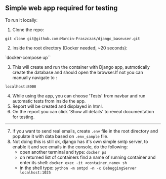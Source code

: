## Simple web app required for testing

To run it locally:

1) Clone the repo:

``git clone git@github.com:Marcin-Fraszczak/django_baseuser.git``

2) Inside the root directory (Docker needed, ~20 seconds):

`docker-compose up``

3) This will create and run the container with Django app, autmotically create the database and should open the browser.If not you can manually navigate to :

``localhost:8000``

4) While using the app, you can choose 'Tests' from navbar and run automatic tests from inside the app.
5) Report will be created and displayed in html.
6) On the report you can click 'Show all details' to reveal documentation for testing.

------------------

7) If you want to send real emails, create ``.env`` file in the root directory and populate it with data based on ``.env_sample`` file.
8) Not doing this is still ok, django has it's own simple smtp server, to enable it and see emails in the console, do the following:
    * open another terminal and type: ``docker ps``
    * on returned list of containers find a name of running container and enter its shell: ``docker exec -it <container_name> sh``
    * in the shell type: ``python -m smtpd -n -c DebuggingServer localhost:1025``
